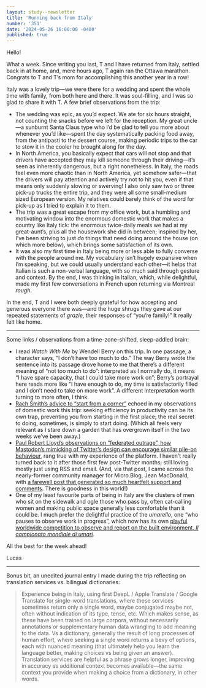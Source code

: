 ```yaml
---
layout: study--newsletter
title: 'Running back from Italy'
number: '351'
date: '2024-05-26 16:00:00 -0400'
published: true
---
```


Hello!

What a week. Since writing you last, T and I have returned from Italy, settled back in at home, and, mere hours ago, T again ran the Ottawa marathon. Congrats to T and T’s mom for accomplishing this another year in a row!

Italy was a lovely trip—we were there for a wedding and spent the whole time with family, from both here and there. It was soul-filling, and I was so glad to share it with T. A few brief observations from the trip:

- The wedding was epic, as you’d expect. We ate for six hours straight, not counting the snacks before we left for the reception. My great uncle—a sunburnt Santa Claus type who I’d be glad to tell you more about whenever you’d like—spent the day systematically packing food away, from the antipasti to the dessert course, making periodic trips to the car to stow it in the cooler he brought along for the day.
- In North America, you basically expect that cars will not stop and that drivers have accepted they may kill someone through their driving—it’s seen as inherently dangerous, but a right nonetheless. In Italy, the roads feel even more chaotic than in North America, yet somehow safer—that the drivers will pay attention and actively try not to hit you, even if that means only suddenly slowing or swerving! I also only saw two or three pick-up trucks the entire trip, and they were all some small-medium sized European version. My relatives could barely think of the word for pick-up as I tried to explain it to them.
- The trip was a great escape from my office work, but a humbling and motivating window into the enormous domestic work that makes a country like Italy tick: the enormous twice-daily meals we had at my great-aunt’s, plus all the housework she did in between; inspired by her, I’ve been striving to just _do_ things that need doing around the house (on which more below), which brings some satisfaction of its own. 
- It was also my first time in Italy being more or less able to fully converse with the people around me. My vocabulary isn’t hugely expansive when I’m speaking, but we could usually understand each other—it helps that Italian is such a non-verbal language, with so much said through gesture and context. By the end, I was thinking in Italian, which, while delightful, made my first few conversations in French upon returning via Montreal _rough_.

In the end, T and I were both deeply grateful for how accepting and generous everyone there was—and the huge shrugs they gave at our repeated statements of _grazie_, their responses of “you’re family!” It really felt like home.

***

Some links / observations from a time-zone-shifted, sleep-addled brain:

- I read _Watch With Me_ by Wendell Berry on this trip. In one passage, a character says, “I don’t have too much to do.” The way Berry wrote the sentence into its passage drove home to me that there’s a different meaning of “not too much to do”: interpreted as I normally do, it means “I have spare capacity, that I could take more work on”; Berry’s portrayal here reads more like “I have enough to do, my time is satisfactorily filled and I don’t need to take on more work”. A different interpretation worth turning to more often, I think.
- [Rach Smith’s advice to “start from a corner”](https://rachsmith.com/start-from-a-corner/) echoed in my observations of domestic work this trip: seeking efficiency in productivity can be its own trap, preventing you from starting in the first place; the real secret to doing, sometimes, is simply to start doing. (Which all feels very relevant as I stare down a garden that has overgrown itself in the two weeks we’ve been away.)
- [Paul Robert Lloyd’s observations on “federated outrage”, how Mastodon’s mimicking of Twitter’s design can encourage similar pile-on behaviour](https://paulrobertlloyd.com/2024/143/a1/protocols/), rang true with my experience of the platform. I haven’t really turned back to it after those first few post-Twitter months; still loving mostly just using RSS and email. (And, via that post, I came across the nearly-former community manager for Micro.Blog, Jean MacDonald, with [a farewell post that generated so much heartfelt support and comments](https://micro.welltempered.net/2024/05/08/changes.html). There is goodness in this world!)
- One of my least favourite parts of being in Italy are the clusters of men who sit on the sidewalk and ogle those who pass by, often cat-calling women and making public space generally less comfortable than it could be. I much prefer the delightful practice of the _umarello_, one “who pauses to observe work in progress”, which now has its own [playful worldwide competition to observe and report on the built environment, _Il campionato mondiale di umari_](https://www.scopeofwork.net/il-campionato-mondiale-di-umari/).

All the best for the week ahead!

Lucas

***

Bonus bit, an unedited journal entry I made during the trip reflecting on translation services vs. bilingual dictionaries:

> Experience being in Italy, using first DeepL / Apple Translate / Google Translate for single-word translations, where these services sometimes return only a single word, maybe conjugated maybe not, often without indication of its type, tense, etc. Which makes sense, as these have been trained on large corpora, without necessarily annotations or supplementary human data wrangling to add meaning to the data. Vs a dictionary, generally the result of long processes of human effort, where seeking a single word returns a bevy of options, each with nuanced meaning (that ultimately help you learn the language better, making choices vs being given an answer). Translation services are helpful as a phrase grows longer, improving in accuracy as additional context becomes available—the same context you provide when making a choice from a dictionary, in other words. 